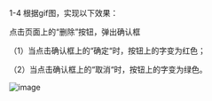 1-4
根据gif图，实现以下效果：

点击页面上的“删除”按钮，弹出确认框

（1）当点击确认框上的“确定“时，按钮上的字变为红色；

（2）当点击确认框上的“取消“时，按钮上的字变为绿色。

![image](http://climg.mukewang.com/58326be800015e0d07390174.jpg)
